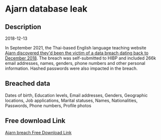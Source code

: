 # Ajarn database leak

## Description

2018-12-13

In September 2021, the Thai-based English language teaching website <a href="https://www.ajarn.com/data-breach" target="_blank" rel="noopener">Ajarn discovered they'd been the victim of a data breach dating back to December 2018</a>. The breach was self-submitted to HIBP and included 266k email addresses, names, genders, phone numbers and other personal information. Hashed passwords were also impacted in the breach.

## Breached data

Dates of birth, Education levels, Email addresses, Genders, Geographic locations, Job applications, Marital statuses, Names, Nationalities, Passwords, Phone numbers, Profile photos

## Free download Link

[Ajarn breach Free Download Link](https://tinyurl.com/2b2k277t)